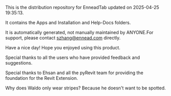 This is the distribution repository for EnneadTab updated on 2025-04-25 19:35:13.

It contains the Apps and Installation and Help-Docs folders.

It is automatically generated, not manually maintained by ANYONE.For support, please contact szhang@ennead.com directly.

Have a nice day! Hope you enjoyed using this product.

Special thanks to all the users who have provided feedback and suggestions.

Special thanks to Ehsan and all the pyRevit team for providing the foundation for the Revit Extension.






Why does Waldo only wear stripes? Because he doesn't want to be spotted.
